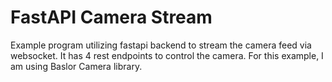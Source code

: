 # FastAPI Camera Stream
Example program utilizing fastapi backend to stream the camera feed via websocket. It has 4 rest endpoints to control the camera. For this example, I am using Baslor Camera library.
